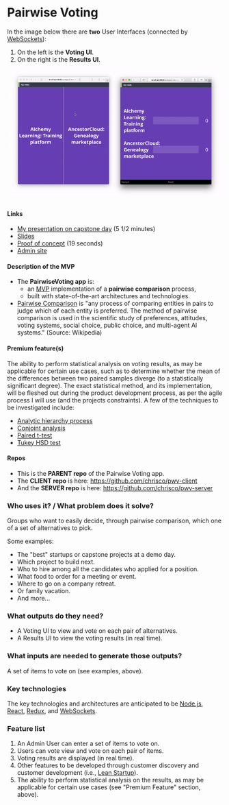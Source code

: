 # Pairwise Voting

In the image below there are __two__ User Interfaces (connected by [WebSockets](https://developer.mozilla.org/en-US/docs/Web/API/WebSockets_API)):    

1. On the left is the __Voting UI__.
2. On the right is the __Results UI__.

![Screenshot](pairwise-voting.gif)

#### Links

  * [My presentation on capstone day](https://youtu.be/qW7GWsE8_44) (5 1/2 minutes)
  * [Slides](http://speakerdeck.com/chrisco/pairwise-voting)
  * [Proof of concept](https://youtu.be/65QhZWbcWgw) (19 seconds)
  * [Admin site](http://www.pairwisevoting.com)

#### Description of the MVP

  * The __PairwiseVoting app__ is:
    * an [MVP](https://en.wikipedia.org/wiki/Minimum_viable_product) implementation of a __pairwise comparison__ process,
    * built with state-of-the-art architectures and technologies.
  * [Pairwise Comparison](https://en.wikipedia.org/wiki/Pairwise_comparison) is "any process of comparing entities in pairs to judge which of each entity is preferred. The method of pairwise comparison is used in the scientific study of preferences, attitudes, voting systems, social choice, public choice, and multi-agent AI systems." (Source: Wikipedia)

#### Premium feature(s)

The ability to perform statistical analysis on voting results, as may be applicable for certain use cases, such as to determine whether the mean of the differences between two paired samples diverge (to a statistically significant degree). The exact statistical method, and its implementation, will be fleshed out during the product development process, as per the agile process I will use (and the projects constraints). A few of the techniques to be investigated include:
* [Analytic hierarchy process](https://en.wikipedia.org/wiki/Analytic_hierarchy_process)
* [Conjoint analysis](https://www.google.com/search?q=conjoint+analysis)
* [Paired t-test](http://support.minitab.com/en-us/minitab/17/topic-library/basic-statistics-and-graphs/hypothesis-tests/tests-of-means/why-use-paired-t/)
* [Tukey HSD test](http://onlinestatbook.com/2/tests_of_means/pairwise.html)

#### Repos

* This is the __PARENT repo__ of the Pairwise Voting app.
* The __CLIENT repo__ is here: https://github.com/chrisco/pwv-client
* And the __SERVER repo__ is here: https://github.com/chrisco/pwv-server

### Who uses it? / What problem does it solve?

Groups who want to easily decide, through pairwise comparison, which one of a set of alternatives to pick.

Some examples:

* The "best" startups or capstone projects at a demo day.
* Which project to build next.
* Who to hire among all the candidates who applied for a position.
* What food to order for a meeting or event.
* Where to go on a company retreat.
* Or family vacation.
* And more...

### What outputs do they need?

* A Voting UI to view and vote on each pair of alternatives.
* A Results UI to view the voting results (in real time).

### What inputs are needed to generate those outputs?

A set of items to vote on (see examples, above).

### Key technologies

The key technologies and architectures are anticipated to be [Node.js](https://nodejs.org/en/), [React](https://facebook.github.io/react/), [Redux](http://redux.js.org/), and [WebSockets](https://developer.mozilla.org/en-US/docs/Web/API/WebSockets_API).

### Feature list

1. An Admin User can enter a set of items to vote on.
2. Users can vote view and vote on each pair of items.
3. Voting results are displayed (in real time).
4. Other features to be developed through customer discovery and customer development (i.e., [Lean Startup](https://en.wikipedia.org/wiki/Lean_startup)).
5. The ability to perform statistical analysis on the results, as may be applicable for certain use cases (see "Premium Feature" section, above).
